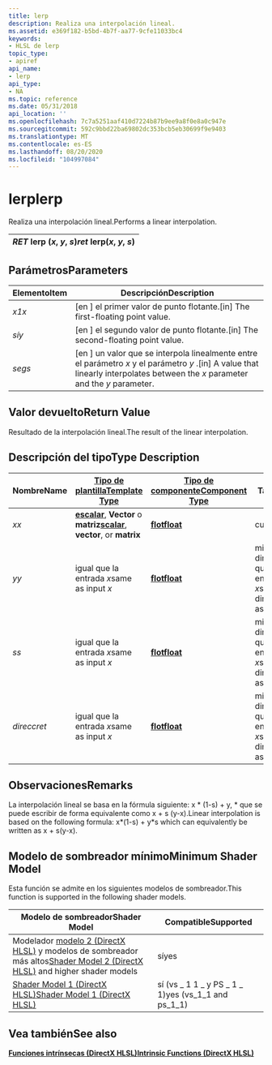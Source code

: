 ```yaml
---
title: lerp
description: Realiza una interpolación lineal.
ms.assetid: e369f182-b5bd-4b7f-aa77-9cfe11033bc4
keywords:
- HLSL de lerp
topic_type:
- apiref
api_name:
- lerp
api_type:
- NA
ms.topic: reference
ms.date: 05/31/2018
api_location: ''
ms.openlocfilehash: 7c7a5251aaf410d7224b87b9ee9a8f0e8a0c947e
ms.sourcegitcommit: 592c9bbd22ba69802dc353bcb5eb30699f9e9403
ms.translationtype: MT
ms.contentlocale: es-ES
ms.lasthandoff: 08/20/2020
ms.locfileid: "104997084"
---
```

# <a name="lerp"></a><span data-ttu-id="01444-104">lerp</span><span class="sxs-lookup"><span data-stu-id="01444-104">lerp</span></span>

<span data-ttu-id="01444-105">Realiza una interpolación lineal.</span><span class="sxs-lookup"><span data-stu-id="01444-105">Performs a linear interpolation.</span></span>



| <span data-ttu-id="01444-106">*RET* lerp (*x*, *y*, *s*)</span><span class="sxs-lookup"><span data-stu-id="01444-106">*ret* lerp(*x*, *y*, *s*)</span></span> |
|---------------------------|



 

## <a name="parameters"></a><span data-ttu-id="01444-107">Parámetros</span><span class="sxs-lookup"><span data-stu-id="01444-107">Parameters</span></span>



| <span data-ttu-id="01444-108">Elemento</span><span class="sxs-lookup"><span data-stu-id="01444-108">Item</span></span>                                                   | <span data-ttu-id="01444-109">Descripción</span><span class="sxs-lookup"><span data-stu-id="01444-109">Description</span></span>                                                                                           |
|--------------------------------------------------------|-------------------------------------------------------------------------------------------------------|
| <span data-ttu-id="01444-110"><span id="x"></span><span id="X"></span>*x1*</span><span class="sxs-lookup"><span data-stu-id="01444-110"><span id="x"></span><span id="X"></span>*x*</span></span><br/> | <span data-ttu-id="01444-111">\[en \] el primer valor de punto flotante.</span><span class="sxs-lookup"><span data-stu-id="01444-111">\[in\] The first-floating point value.</span></span><br/>                                                     |
| <span data-ttu-id="01444-112"><span id="y"></span><span id="Y"></span>*sí*</span><span class="sxs-lookup"><span data-stu-id="01444-112"><span id="y"></span><span id="Y"></span>*y*</span></span><br/> | <span data-ttu-id="01444-113">\[en \] el segundo valor de punto flotante.</span><span class="sxs-lookup"><span data-stu-id="01444-113">\[in\] The second-floating point value.</span></span><br/>                                                    |
| <span data-ttu-id="01444-114"><span id="s"></span><span id="S"></span>*seg*</span><span class="sxs-lookup"><span data-stu-id="01444-114"><span id="s"></span><span id="S"></span>*s*</span></span><br/> | <span data-ttu-id="01444-115">\[en \] un valor que se interpola linealmente entre el parámetro *x* y el parámetro *y* .</span><span class="sxs-lookup"><span data-stu-id="01444-115">\[in\] A value that linearly interpolates between the *x* parameter and the *y* parameter.</span></span><br/> |



 

## <a name="return-value"></a><span data-ttu-id="01444-116">Valor devuelto</span><span class="sxs-lookup"><span data-stu-id="01444-116">Return Value</span></span>

<span data-ttu-id="01444-117">Resultado de la interpolación lineal.</span><span class="sxs-lookup"><span data-stu-id="01444-117">The result of the linear interpolation.</span></span>

## <a name="type-description"></a><span data-ttu-id="01444-118">Descripción del tipo</span><span class="sxs-lookup"><span data-stu-id="01444-118">Type Description</span></span>



| <span data-ttu-id="01444-119">Nombre</span><span class="sxs-lookup"><span data-stu-id="01444-119">Name</span></span>  | [<span data-ttu-id="01444-120">**Tipo de plantilla**</span><span class="sxs-lookup"><span data-stu-id="01444-120">**Template Type**</span></span>](dx-graphics-hlsl-intrinsic-functions.md)                                                  | [<span data-ttu-id="01444-121">**Tipo de componente**</span><span class="sxs-lookup"><span data-stu-id="01444-121">**Component Type**</span></span>](dx-graphics-hlsl-intrinsic-functions.md) | <span data-ttu-id="01444-122">Tamaño</span><span class="sxs-lookup"><span data-stu-id="01444-122">Size</span></span>                           |
|-------|----------------------------------------------------------------------------------------------------------------|----------------------------------------------------------------|--------------------------------|
| <span data-ttu-id="01444-123">*x*</span><span class="sxs-lookup"><span data-stu-id="01444-123">*x*</span></span>   | <span data-ttu-id="01444-124">[**escalar**](dx-graphics-hlsl-intrinsic-functions.md), **Vector** o **matriz**</span><span class="sxs-lookup"><span data-stu-id="01444-124">[**scalar**](dx-graphics-hlsl-intrinsic-functions.md), **vector**, or **matrix**</span></span> | [<span data-ttu-id="01444-125">**flot**</span><span class="sxs-lookup"><span data-stu-id="01444-125">**float**</span></span>](/windows/desktop/WinProg/windows-data-types)                        | <span data-ttu-id="01444-126">cualquiera</span><span class="sxs-lookup"><span data-stu-id="01444-126">any</span></span>                            |
| <span data-ttu-id="01444-127">*y*</span><span class="sxs-lookup"><span data-stu-id="01444-127">*y*</span></span>   | <span data-ttu-id="01444-128">igual que la entrada *x*</span><span class="sxs-lookup"><span data-stu-id="01444-128">same as input *x*</span></span>                                                                                              | [<span data-ttu-id="01444-129">**flot**</span><span class="sxs-lookup"><span data-stu-id="01444-129">**float**</span></span>](/windows/desktop/WinProg/windows-data-types)                        | <span data-ttu-id="01444-130">mismas dimensiones que la entrada *x*</span><span class="sxs-lookup"><span data-stu-id="01444-130">same dimension(s) as input *x*</span></span> |
| <span data-ttu-id="01444-131">*s*</span><span class="sxs-lookup"><span data-stu-id="01444-131">*s*</span></span>   | <span data-ttu-id="01444-132">igual que la entrada *x*</span><span class="sxs-lookup"><span data-stu-id="01444-132">same as input *x*</span></span>                                                                                              | [<span data-ttu-id="01444-133">**flot**</span><span class="sxs-lookup"><span data-stu-id="01444-133">**float**</span></span>](/windows/desktop/WinProg/windows-data-types)                        | <span data-ttu-id="01444-134">mismas dimensiones que la entrada *x*</span><span class="sxs-lookup"><span data-stu-id="01444-134">same dimension(s) as input *x*</span></span> |
| <span data-ttu-id="01444-135">*direcc*</span><span class="sxs-lookup"><span data-stu-id="01444-135">*ret*</span></span> | <span data-ttu-id="01444-136">igual que la entrada *x*</span><span class="sxs-lookup"><span data-stu-id="01444-136">same as input *x*</span></span>                                                                                              | [<span data-ttu-id="01444-137">**flot**</span><span class="sxs-lookup"><span data-stu-id="01444-137">**float**</span></span>](/windows/desktop/WinProg/windows-data-types)                        | <span data-ttu-id="01444-138">mismas dimensiones que la entrada *x*</span><span class="sxs-lookup"><span data-stu-id="01444-138">same dimension(s) as input *x*</span></span> |



 

## <a name="remarks"></a><span data-ttu-id="01444-139">Observaciones</span><span class="sxs-lookup"><span data-stu-id="01444-139">Remarks</span></span>

<span data-ttu-id="01444-140">La interpolación lineal se basa en la fórmula siguiente: x \* (1-s) + y, \* que se puede escribir de forma equivalente como x + s (y-x).</span><span class="sxs-lookup"><span data-stu-id="01444-140">Linear interpolation is based on the following formula: x\*(1-s) + y\*s which can equivalently be written as x + s(y-x).</span></span>

## <a name="minimum-shader-model"></a><span data-ttu-id="01444-141">Modelo de sombreador mínimo</span><span class="sxs-lookup"><span data-stu-id="01444-141">Minimum Shader Model</span></span>

<span data-ttu-id="01444-142">Esta función se admite en los siguientes modelos de sombreador.</span><span class="sxs-lookup"><span data-stu-id="01444-142">This function is supported in the following shader models.</span></span>



| <span data-ttu-id="01444-143">Modelo de sombreador</span><span class="sxs-lookup"><span data-stu-id="01444-143">Shader Model</span></span>                                                                       | <span data-ttu-id="01444-144">Compatible</span><span class="sxs-lookup"><span data-stu-id="01444-144">Supported</span></span>                   |
|------------------------------------------------------------------------------------|-----------------------------|
| <span data-ttu-id="01444-145">Modelador [modelo 2 (DirectX HLSL)](dx-graphics-hlsl-sm2.md) y modelos de sombreador más altos</span><span class="sxs-lookup"><span data-stu-id="01444-145">[Shader Model 2 (DirectX HLSL)](dx-graphics-hlsl-sm2.md) and higher shader models</span></span> | <span data-ttu-id="01444-146">sí</span><span class="sxs-lookup"><span data-stu-id="01444-146">yes</span></span>                         |
| [<span data-ttu-id="01444-147">Shader Model 1 (DirectX HLSL)</span><span class="sxs-lookup"><span data-stu-id="01444-147">Shader Model 1 (DirectX HLSL)</span></span>](dx-graphics-hlsl-sm1.md)                          | <span data-ttu-id="01444-148">sí (vs \_ 1 1 \_ y PS \_ 1 \_ 1)</span><span class="sxs-lookup"><span data-stu-id="01444-148">yes (vs\_1\_1 and ps\_1\_1)</span></span> |



 

## <a name="see-also"></a><span data-ttu-id="01444-149">Vea también</span><span class="sxs-lookup"><span data-stu-id="01444-149">See also</span></span>

<dl> <dt>

[<span data-ttu-id="01444-150">**Funciones intrínsecas (DirectX HLSL)**</span><span class="sxs-lookup"><span data-stu-id="01444-150">**Intrinsic Functions (DirectX HLSL)**</span></span>](dx-graphics-hlsl-intrinsic-functions.md)
</dt> </dl>

 

